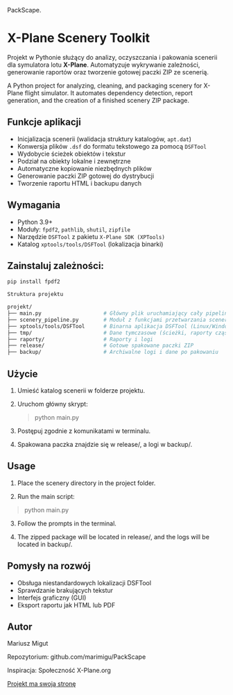PackScape.

# X-Plane Scenery Toolkit

Projekt w Pythonie służący do analizy, oczyszczania i pakowania scenerii dla symulatora lotu **X-Plane**. Automatyzuje wykrywanie zależności, generowanie raportów oraz tworzenie gotowej paczki ZIP ze scenerią.

A Python project for analyzing, cleaning, and packaging scenery for X-Plane flight simulator. It automates dependency detection, report generation, and the creation of a finished scenery ZIP package.

## Funkcje aplikacji

- Inicjalizacja scenerii (walidacja struktury katalogów, `apt.dat`)
- Konwersja plików `.dsf` do formatu tekstowego za pomocą `DSFTool`
- Wydobycie ścieżek obiektów i tekstur
- Podział na obiekty lokalne i zewnętrzne
- Automatyczne kopiowanie niezbędnych plików
- Generowanie paczki ZIP gotowej do dystrybucji
- Tworzenie raportu HTML i backupu danych

## Wymagania

- Python 3.9+
- Moduły: `fpdf2`, `pathlib`, `shutil`, `zipfile`
- Narzędzie `DSFTool` z pakietu `X-Plane SDK (XPTools)`
- Katalog `xptools/tools/DSFTool` (lokalizacja binarki)

## Zainstaluj zależności:

```bash
pip install fpdf2

Struktura projektu

projekt/
├── main.py                    # Główny plik uruchamiający cały pipeline
├── scenery_pipeline.py        # Moduł z funkcjami przetwarzania scenerii
├── xptools/tools/DSFTool      # Binarna aplikacja DSFTool (Linux/Windows)
├── tmp/                       # Dane tymczasowe (ścieżki, raporty cząstkowe)
├── raporty/                   # Raporty i logi
├── release/                   # Gotowe spakowane paczki ZIP
├── backup/                    # Archiwalne logi i dane po pakowaniu
```
## Użycie

1. Umieść katalog scenerii w folderze projektu.

2. Uruchom główny skrypt:
    > python main.py

3. Postępuj zgodnie z komunikatami w terminalu.

4. Spakowana paczka znajdzie się w release/, a logi w backup/.

## Usage

1. Place the scenery directory in the project folder.

2. Run the main script:

> python main.py

3. Follow the prompts in the terminal.

4. The zipped package will be located in release/, and the logs will be located in backup/.

## Pomysły na rozwój
- Obsługa niestandardowych lokalizacji DSFTool
- Sprawdzanie brakujących tekstur
- Interfejs graficzny (GUI)
- Eksport raportu jak  HTML lub PDF


## Autor
Mariusz Migut

Repozytorium: github.com/marimigu/PackScape

Inspiracja: Społeczność X-Plane.org

[Projekt ma swoją stronę](https://marimigu.github.io/PackScape/) 
